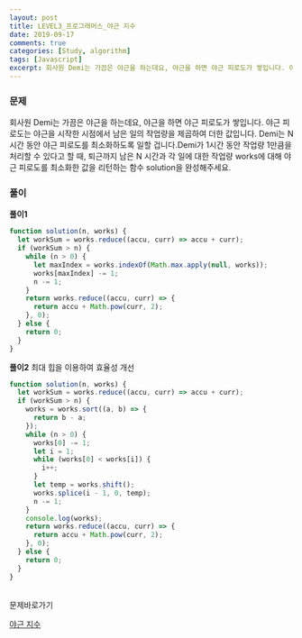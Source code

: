 ```yaml
---
layout: post
title: LEVEL3_프로그래머스_야근 지수
date: 2019-09-17
comments: true
categories: [Study, algorithm]
tags: [Javascript]
excerpt: 회사원 Demi는 가끔은 야근을 하는데요, 야근을 하면 야근 피로도가 쌓입니다. 야근 피로도는 야근을 시작한 시점에서 남은 일의 작업량을 제곱하여 더한 값입니다.
---
```


### 문제

회사원 Demi는 가끔은 야근을 하는데요, 야근을 하면 야근 피로도가 쌓입니다. 야근 피로도는 야근을 시작한 시점에서 남은 일의 작업량을 제곱하여 더한 값입니다. Demi는 N시간 동안 야근 피로도를 최소화하도록 일할 겁니다.Demi가 1시간 동안 작업량 1만큼을 처리할 수 있다고 할 때, 퇴근까지 남은 N 시간과 각 일에 대한 작업량 works에 대해 야근 피로도를 최소화한 값을 리턴하는 함수 solution을 완성해주세요.

### 풀이

**풀이1**

```javascript
function solution(n, works) {
  let workSum = works.reduce((accu, curr) => accu + curr);
  if (workSum > n) {
    while (n > 0) {
      let maxIndex = works.indexOf(Math.max.apply(null, works));
      works[maxIndex] -= 1;
      n -= 1;
    }
    return works.reduce((accu, curr) => {
      return accu + Math.pow(curr, 2);
    }, 0);
  } else {
    return 0;
  }
}
```

**풀이2** 최대 힙을 이용하여 효율성 개선

```javascript
function solution(n, works) {
  let workSum = works.reduce((accu, curr) => accu + curr);
  if (workSum > n) {
    works = works.sort((a, b) => {
      return b - a;
    });
    while (n > 0) {
      works[0] -= 1;
      let i = 1;
      while (works[0] < works[i]) {
        i++;
      }
      let temp = works.shift();
      works.splice(i - 1, 0, temp);
      n -= 1;
    }
    console.log(works);
    return works.reduce((accu, curr) => {
      return accu + Math.pow(curr, 2);
    }, 0);
  } else {
    return 0;
  }
}
```

<br>
<span class="reference">문제바로가기</span>

[야근 지수](https://programmers.co.kr/learn/courses/30/lessons/12927)

